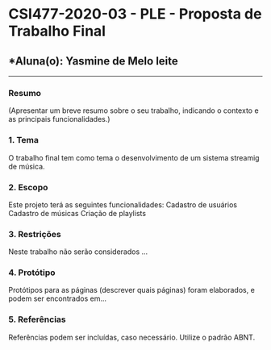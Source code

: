# **CSI477-2020-03 - PLE - Proposta de Trabalho Final**
## *Aluna(o): Yasmine de Melo leite

--------------

<!-- Descrever um resumo sobre o trabalho. -->

### Resumo

  (Apresentar um breve resumo sobre o seu trabalho, indicando o contexto e as principais funcionalidades.)

<!-- Apresentar o tema. -->
### 1. Tema

  O trabalho final tem como tema o desenvolvimento de um sistema streamig de música.

<!-- Descrever e limitar o escopo da aplicação. -->
### 2. Escopo

  Este projeto terá as seguintes funcionalidades: 
    Cadastro de usuários
    Cadastro de músicas
    Criação de playlists

  

<!-- Apresentar restrições de funcionalidades e de escopo. -->
### 3. Restrições

  Neste trabalho não serão considerados ...

<!-- Construir alguns protótipos para a aplicação, disponibilizá-los no Github e descrever o que foi considerado. //-->
### 4. Protótipo

  Protótipos para as páginas (descrever quais páginas) foram elaborados, e podem ser encontrados em...

### 5. Referências

  Referências podem ser incluídas, caso necessário. Utilize o padrão ABNT.
